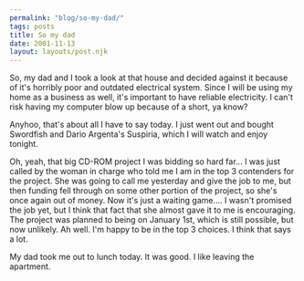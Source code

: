 ```yaml
---
permalink: "blog/so-my-dad/"
tags: posts
title: So my dad
date: 2001-11-13
layout: layouts/post.njk
---
```


So, my dad and I took a look at that house and decided against it because of it's horribly poor and outdated electrical system. Since I will be using my home as a business as well, it's important to have reliable electricity. I can't risk having my computer blow up because of a short, ya know?

Anyhoo, that's about all I have to say today. I just went out and bought Swordfish and Dario Argenta's Suspiria, which I will watch and enjoy tonight.

Oh, yeah, that big CD-ROM project I was bidding so hard far... I was just called by the woman in charge who told me I am in the top 3 contenders for the project. She was going to call me yesterday and give the job to me, but then funding fell through on some other portion of the project, so she's once again out of money. Now it's just a waiting game.... I wasn't promised the job yet, but I think that fact that she almost gave it to me is encouraging. The project was planned to being on January 1st, which is still possible, but now unlikely. Ah well. I'm happy to be in the top 3 choices. I think that says a lot.

My dad took me out to lunch today. It was good. I like leaving the apartment.